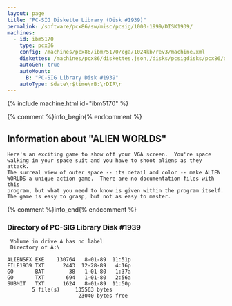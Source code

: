 ```yaml
---
layout: page
title: "PC-SIG Diskette Library (Disk #1939)"
permalink: /software/pcx86/sw/misc/pcsig/1000-1999/DISK1939/
machines:
  - id: ibm5170
    type: pcx86
    config: /machines/pcx86/ibm/5170/cga/1024kb/rev3/machine.xml
    diskettes: /machines/pcx86/diskettes.json,/disks/pcsigdisks/pcx86/diskettes.json
    autoGen: true
    autoMount:
      B: "PC-SIG Library Disk #1939"
    autoType: $date\r$time\rB:\rDIR\r
---
```


{% include machine.html id="ibm5170" %}

{% comment %}info_begin{% endcomment %}

## Information about "ALIEN WORLDS"

    Here's an exciting game to show off your VGA screen.  You're space
    walking in your space suit and you have to shoot aliens as they attack.
    The surreal view of outer space -- its detail and color -- make ALIEN
    WORLDS a unique action game.  There are no documentation files with this
    program, but what you need to know is given within the program itself.
    The game is easy to grasp, but not as easy to master.
{% comment %}info_end{% endcomment %}


### Directory of PC-SIG Library Disk #1939

     Volume in drive A has no label
     Directory of A:\

    ALIENSFX EXE    130764   8-01-89  11:51p
    FILE1939 TXT      2443  12-28-89   4:16p
    GO       BAT        38   1-01-80   1:37a
    GO       TXT       694   1-01-80   2:56a
    SUBMIT   TXT      1624   8-01-89  11:50p
            5 file(s)     135563 bytes
                           23040 bytes free
